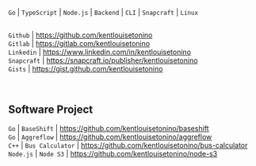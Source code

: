 ``Go`` | ``TypeScript`` | ``Node.js`` | ``Backend`` | ``CLI`` | ``Snapcraft`` | ``Linux``

##
``Github`` | https://github.com/kentlouisetonino <br />
``Gitlab`` | https://gitlab.com/kentlouisetonino <br />
``Linkedin`` | https://www.linkedin.com/in/kentlouisetonino <br />
``Snapcraft`` | https://snapcraft.io/publisher/kentlouisetonino <br />
``Gists`` | https://gist.github.com/kentlouisetonino

<br />

## Software Project
``Go`` | ``BaseShift`` | https://github.com/kentlouisetonino/baseshift <br />
``Go`` | ``Aggreflow`` | https://github.com/kentlouisetonino/aggreflow <br />
``C++`` | ``Bus Calculator`` | https://github.com/kentlouisetonino/bus-calculator <br />
``Node.js`` | ``Node S3`` | https://github.com/kentlouisetonino/node-s3 <br />


